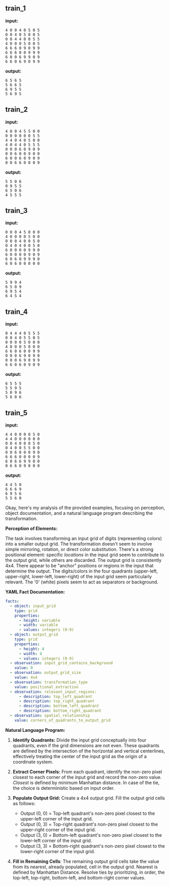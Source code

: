 
## train_1

**input:**
```
4 0 0 4 0 5 0 5
0 0 4 0 5 0 0 5
0 0 4 4 0 0 5 5
4 0 0 0 5 0 0 5
6 6 6 0 9 0 9 9
6 6 6 0 0 9 9 9
6 0 0 6 9 9 0 9
6 6 0 6 9 0 9 9
```


**output:**
```
6 5 6 5
5 6 6 5
6 9 5 5
5 6 9 5
```


## train_2

**input:**
```
4 0 0 4 5 5 0 0
0 0 0 0 0 0 5 5
4 4 0 4 0 5 0 0
4 0 4 4 0 5 5 5
0 0 0 6 0 9 0 9
0 0 6 0 0 9 0 0
6 0 0 6 0 9 0 9
0 0 6 6 0 0 0 9
```


**output:**
```
5 5 0 6
0 9 5 5
6 5 0 6
4 5 5 5
```


## train_3

**input:**
```
0 0 0 4 5 0 0 0
4 0 0 0 0 5 0 0
0 0 0 4 0 0 5 0
0 4 0 4 0 0 5 0
6 0 0 0 0 9 9 0
6 0 0 0 0 9 0 9
6 0 6 0 9 9 9 0
6 0 6 0 0 0 0 0
```


**output:**
```
5 9 9 4
6 5 0 9
6 9 5 4
6 4 5 4
```


## train_4

**input:**
```
0 4 4 4 0 5 5 5
0 0 4 0 5 5 0 5
0 0 0 0 5 0 0 0
4 0 0 0 5 0 0 0
6 6 0 6 0 0 9 9
0 0 0 6 9 0 9 0
0 0 0 6 9 0 9 9
6 6 0 6 0 9 0 9
```


**output:**
```
6 5 5 5
5 5 9 5
5 0 9 6
5 6 0 6
```


## train_5

**input:**
```
4 4 0 0 0 0 5 0
4 4 0 0 0 0 0 0
0 0 4 0 0 0 5 0
0 4 0 0 5 5 0 0
0 0 6 0 0 0 9 0
6 6 6 0 0 0 0 9
6 0 6 6 9 9 0 0
0 6 6 0 9 0 0 0
```


**output:**
```
4 4 5 0
6 6 6 9
6 9 5 6
5 5 6 0
```

Okay, here's my analysis of the provided examples, focusing on perception, object documentation, and a natural language program describing the transformation.

**Perception of Elements:**

The task involves transforming an input grid of digits (representing colors) into a smaller output grid. The transformation doesn't seem to involve simple mirroring, rotation, or direct color substitution. There's a strong positional element:  specific *locations* in the input grid seem to contribute to the output grid, while others are discarded.  The output grid is consistently 4x4. There appear to be "anchor" positions or regions in the input that determine the output. The digits/colors in the four quadrants (upper-left, upper-right, lower-left, lower-right) of the input grid seem particularly relevant. The '0' (white) pixels seem to act as separators or background.

**YAML Fact Documentation:**


```yaml
facts:
  - object: input_grid
    type: grid
    properties:
      - height: variable
      - width: variable
      - values: integers (0-9)
  - object: output_grid
    type: grid
    properties:
      - height: 4
      - width: 4
      - values: integers (0-9)
  - observation: input_grid_contains_background
    value: 0
  - observation: output_grid_size
    value: 4x4
  - observation: transformation_type
    value: positional_extraction
  - observation: relevant_input_regions:
      - description: top_left_quadrant
      - description: top_right_quadrant
      - description: bottom_left_quadrant
      - description: bottom_right_quadrant
  - observation: spatial_relationship
    value: corners_of_quadrants_to_output_grid
```


**Natural Language Program:**

1. **Identify Quadrants:** Divide the input grid conceptually into four quadrants, even if the grid dimensions are not even.  These quadrants are defined by the intersection of the horizontal and vertical centerlines, effectively treating the center of the input grid as the origin of a coordinate system.

2. **Extract Corner Pixels:** From each quadrant, identify the non-zero pixel closest to each corner of the input grid and record the non-zero value. *Closest* is defined by minimum Manhattan distance. In case of the tie, the choice is deterministic based on input order.

3. **Populate Output Grid:**  Create a 4x4 output grid. Fill the output grid cells as follows:
    -   Output (0, 0) = Top-left quadrant's non-zero pixel closest to the upper-left corner of the input grid.
    -   Output (0, 3) = Top-right quadrant's non-zero pixel closest to the upper-right corner of the input grid.
    -   Output (3, 0) = Bottom-left quadrant's non-zero pixel closest to the lower-left corner of the input grid.
    -   Output (3, 3) = Bottom-right quadrant's non-zero pixel closest to the lower-right corner of the input grid.

4.  **Fill in Remaining Cells**: The remaining output grid cells take the value from its nearest, already populated, cell in the output grid. Nearest is defined by Manhattan Distance. Resolve ties by prioritizing, in order, the top-left, top-right, bottom-left, and bottom-right corner values.


